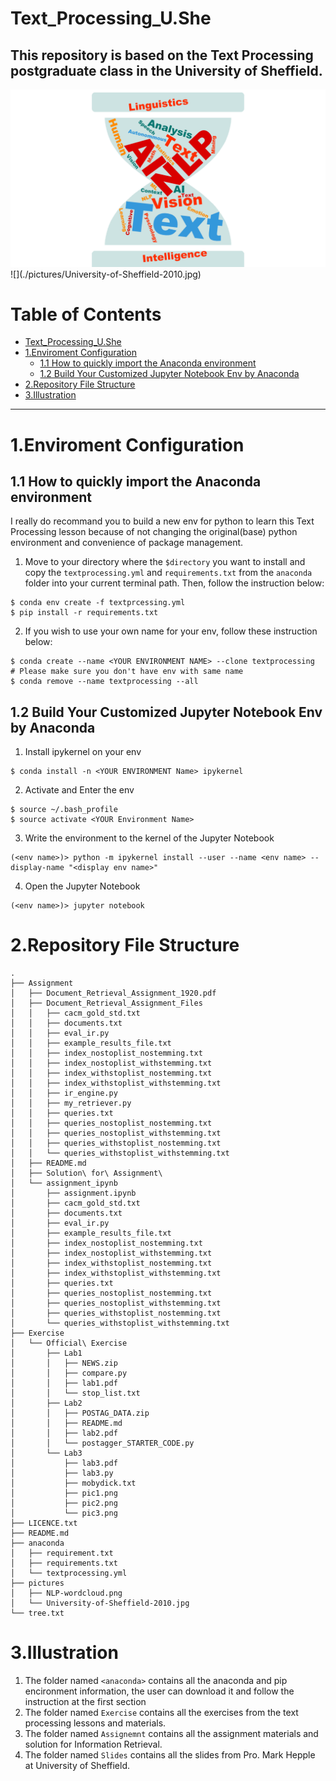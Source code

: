 Text_Processing_U.She
=========================
**This repository is based on the Text Processing postgraduate class in the University of Sheffield.** 
---

<img src="./pictures/NLP-wordcloud.png" alt="logo" style="zoom: 50%;" />
![](./pictures/University-of-Sheffield-2010.jpg) 

Table of Contents
=================

   * [Text_Processing_U.She](#text_processing_ushe)
   * [1.Enviroment Configuration](#1enviroment-configuration)
      * [1.1 How to quickly import the Anaconda environment](#11-how-to-quickly-import-the-anaconda-environment)
      * [1.2 Build Your Customized Jupyter Notebook Env by Anaconda](#12-build-your-customized-jupyter-notebook-env-by-anaconda)
   * [2.Repository File Structure](#2repository-file-structure)
   * [3.Illustration](#3illustration)
---



# 1.Enviroment Configuration

## 1.1 How to quickly import the Anaconda environment

I really do recommand you to build a new env for python to learn this Text Processing lesson because of not changing the original(base) python environment and convenience of package management.

1. Move to your directory where the `$directory` you want to install and copy the `textprocessing.yml` and `requirements.txt` from the `anaconda` folder into your current terminal path. Then, follow the instruction below: 
```shell
$ conda env create -f textprcessing.yml
$ pip install -r requirements.txt
```
2. If you wish to use your own name for your env, follow these instruction below:
```shell
$ conda create --name <YOUR ENVIRONMENT NAME> --clone textprocessing
# Please make sure you don't have env with same name
$ conda remove --name textprocessing --all
```


## 1.2 Build Your Customized Jupyter Notebook Env by Anaconda

1. Install ipykernel on your env

```shell
$ conda install -n <YOUR ENVIRONMENT Name> ipykernel
```
2. Activate and Enter the env

```shell
$ source ~/.bash_profile
$ source activate <YOUR Environment Name>
```
3. Write the environment to the kernel of the Jupyter Notebook

```shell
(<env name>)> python -m ipykernel install --user --name <env name> --display-name "<display env name>"
```
4. Open the Jupyter Notebook

```
(<env name>)> jupyter notebook
```

# 2.Repository File Structure

```
.
├── Assignment
│   ├── Document_Retrieval_Assignment_1920.pdf
│   ├── Document_Retrieval_Assignment_Files
│   │   ├── cacm_gold_std.txt
│   │   ├── documents.txt
│   │   ├── eval_ir.py
│   │   ├── example_results_file.txt
│   │   ├── index_nostoplist_nostemming.txt
│   │   ├── index_nostoplist_withstemming.txt
│   │   ├── index_withstoplist_nostemming.txt
│   │   ├── index_withstoplist_withstemming.txt
│   │   ├── ir_engine.py
│   │   ├── my_retriever.py
│   │   ├── queries.txt
│   │   ├── queries_nostoplist_nostemming.txt
│   │   ├── queries_nostoplist_withstemming.txt
│   │   ├── queries_withstoplist_nostemming.txt
│   │   └── queries_withstoplist_withstemming.txt
│   ├── README.md
│   ├── Solution\ for\ Assignment\ 
│   └── assignment_ipynb
│       ├── assignment.ipynb
│       ├── cacm_gold_std.txt
│       ├── documents.txt
│       ├── eval_ir.py
│       ├── example_results_file.txt
│       ├── index_nostoplist_nostemming.txt
│       ├── index_nostoplist_withstemming.txt
│       ├── index_withstoplist_nostemming.txt
│       ├── index_withstoplist_withstemming.txt
│       ├── queries.txt
│       ├── queries_nostoplist_nostemming.txt
│       ├── queries_nostoplist_withstemming.txt
│       ├── queries_withstoplist_nostemming.txt
│       └── queries_withstoplist_withstemming.txt
├── Exercise
│   └── Official\ Exercise
│       ├── Lab1
│       │   ├── NEWS.zip
│       │   ├── compare.py
│       │   ├── lab1.pdf
│       │   └── stop_list.txt
│       ├── Lab2
│       │   ├── POSTAG_DATA.zip
│       │   ├── README.md
│       │   ├── lab2.pdf
│       │   └── postagger_STARTER_CODE.py
│       └── Lab3
│           ├── lab3.pdf
│           ├── lab3.py
│           ├── mobydick.txt
│           ├── pic1.png
│           ├── pic2.png
│           └── pic3.png
├── LICENCE.txt
├── README.md
├── anaconda
│   ├── requirement.txt
│   ├── requirements.txt
│   └── textprocessing.yml
├── pictures
│   ├── NLP-wordcloud.png
│   └── University-of-Sheffield-2010.jpg
└── tree.txt
```

# 3.Illustration

1. The folder named `<anaconda>` contains all the anaconda and pip encironment information, the user can download it and follow the instruction at the first section
2. The folder named `Exercise` contains all the exercises from the text processing lessons and materials.
3. The folder named `Assignemnt` contains all the assignment materials and solution for Information Retrieval.
4. The folder named `Slides` contains all the slides from Pro. Mark Hepple at University of Sheffield.






